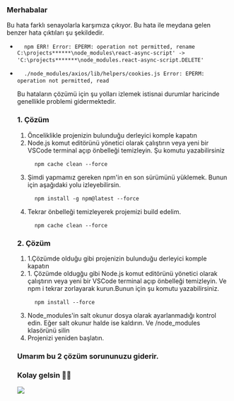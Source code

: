 ### Merhabalar

Bu hata farklı senayolarla karşımıza çıkıyor. Bu hata ile meydana gelen benzer hata çıktıları şu şekildedir. 

<ul> <li> <pre> <code> npm ERR! Error: EPERM: operation not permitted, rename C:\projects******\node_modules\react-async-script' -> 'C:\projects*******\node_modules.react-async-script.DELETE' </code> </pre> </li> 
  <li> <pre> <code> ./node_modules/axios/lib/helpers/cookies.js Error: EPERM: operation not permitted, read </code> </pre> </li></ol>
  
  Bu hataların çözümü için şu yolları izlemek istisnai durumlar haricinde genellikle problemi gidermektedir.
  
  
 ### 1. Çözüm 
 <ol> 
  <li>Önceliklikle projenizin bulunduğu derleyici komple kapatın</li>
  <li>Node.js komut editörünü yönetici olarak çalıştırın veya yeni bir VSCode terminal açıp önbelleği temizleyin. Şu komutu yazabilirsiniz
    <pre> <code> npm cache clean --force </code> </pre> </li>
  <li> Şimdi yapmamız gereken npm'in en son sürümünü yüklemek. Bunun için aşağıdaki yolu izleyebilirsin.  <pre> <code> npm install -g npm@latest --force </code> </pre> </li>
  <li> Tekrar önbelleği temizleyerek projemizi build edelim. <pre> <code> npm cache clean --force </code> </pre> </li>
  
  </ol>
  
   ### 2. Çözüm 
 <ol> 
  <li >1.Çözümde olduğu gibi projenizin bulunduğu derleyici komple kapatın</li>
  <li> 1. Çözümde oldugğu gibi Node.js komut editörünü yönetici olarak çalıştırın veya yeni bir VSCode terminal açıp önbelleği temizleyin. Ve npm i tekrar zorlayarak kurun.Bunun için şu komutu yazabilirsiniz.
    <pre> <code> npm install --force </code> </pre> </li>
  <li> Node_modules'in salt okunur dosya olarak ayarlanmadığı kontrol edin. Eğer salt okunur halde ise kaldırın. Ve /node_modules klasörünü silin </li>
  <li> Projenizi yeniden başlatın. </li>
  
  
  </ol>
  



  
 ### Umarım bu 2 çözüm sorununuzu giderir. 
### Kolay gelsin 👨‍💻

  ![](https://komarev.com/ghpvc/?username=your-github-erdaldanis&label=PROFILE+VIEWS)
  
  
